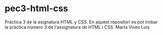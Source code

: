 # pec3-html-css
Práctica 3 de la asignatura HTML y CSS.
En aquest repositori es pot trobar la pràctica número 3 de l'assignatura de HTML i CSS.
Marta Vives Luis
